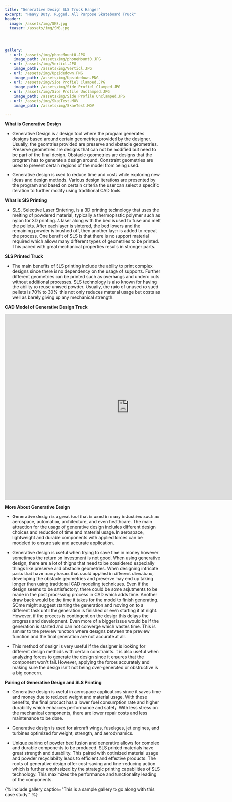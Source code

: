 ```yaml
---
title: "Generative Design SLS Truck Hanger"
excerpt: "Heavy Duty, Rugged, All Purpose Skateboard Truck"
header:
  image: /assets/img/SKB.jpg
  teaser: /assets/img/SKB.jpg




gallery:
  - url: /assets/img/phoneMount0.JPG
    image_path: /assets/img/phoneMount0.JPG
  - url: /assets/img/Verticl.JPG
    image_path: /assets/img/Verticl.JPG
  - url: /assets/img/Upsidedown.PNG
    image_path: /assets/img/Upsidedown.PNG
  - url: /assets/img/Side Profiel Clamped.JPG
    image_path: /assets/img/Side Profiel Clamped.JPG
  - url: /assets/img/Side Profile Unclamped.JPG
    image_path: /assets/img/Side Profile Unclamped.JPG
  - url: /assets/img/SkaeTest.MOV
    image_path: /assets/img/SkaeTest.MOV

---
```


**What is Generative Design** 
* Generative Design is a design tool where the program generates designs based around certain geometries provided by the designer. Usually, the geomtries provided are preserve and obstacle geometries. Preserve geometries are designs that can not be modified but need to be part of the final design. Obstacle geometries are designs that the program has to generate a design around. Constraint geometries are used to prevent certain regions of the model from being used. 

* Generative design is used to reduce time and costs while exploring new ideas and design methods. Various design iterations are presented by the program and based on certain criteria the user can select a specific iteration to further modify using traditional CAD tools. 

**What is SlS Printing**
* SLS, Selective Laser Sintering, is a 3D printing technology that uses the melting of powdered material, typically a thermoplastic polymer such as nylon for 3D printing. A laser along with the bed is used to fuse and melt the pellets. After each layer is sintered, the bed lowers and the remaining powder is brushed off, then another layer is added to repeat the process. One benefit of SLS is that there is no support material required which allows many different types of geometries to be printed. This paired with great mechanical properties results in stronger parts. 

**SLS Printed Truck**
* The main benefits of SLS printing include the ability to print complex designs since there is no dependency on the usage of supports. Further different geometries can be printed such as overhangs and underc cuts without additional processes. SLS technology is also known for having the ability to reuse unused powder. Usually, the ratio of unused to sued pellets is 70% to 30%. this not only reduces material usage but costs as well as barely giving up any mechanical strength. 

**CAD Model of Generative Design Truck**
<iframe src="https://vanderbilt643.autodesk360.com/shares/public/SH512d4QTec90decfa6e0233cdc690e06ee1?mode=embed" width="800" height="600" allowfullscreen="true" webkitallowfullscreen="true" mozallowfullscreen="true"  frameborder="0"></iframe>


**More About Generative Design**
* Generative design is a great tool that is used in many industries such as aerospace, automation, architecture, and even healthcare. The main attraction for the usage of generative design includes different design choices and reduction of time and material usage. In aerospace, lightweight and durable components with applied forces can be modeled to ensure safe and accurate application.

* Generative design is useful when trying to save time in money however sometimes the return on investment is not good. When using generative design, there are a lot of thigns that need to be considered especially things like preserve and obstacle geometries. When designing intricate parts that have many forces that could applied in different directions, developing the obstacle geometries and preserve may end up taking longer then using traditional CAD modeling techniques. Even if the design seems to be satisfactory, there could be some asjutments to be made in the post processing process in CAD which adds time. Another draw back would be the time it takes for the model to finish generating. SOme might suggest starting the generation and moving on to a different task until the generation is finished or even starting it at night. However, if the process is contingent on the design this delays the progress and development. Even more of a bigger issue would be if the generation is started and can not converge which wastes time. This is similar to the preview function where designs between the preview function and the final generation are not accurate at all. 
* This method of design is very useful if the designer is looking for different design methods with certain constraints. It is also useful when analyzing forces to generate the design since it ensures that the component won't fail. However, applying the forces accurately and making sure the design isn't not being over-generated or obstructive is a big concern. 

**Pairing of Generative Design and SLS Printing**
* Generative design is useful in aerospace applications since it saves time and money due to reduced weight and material usage. With these benefits, the final product has a lower fuel consumption rate and higher durability which enhances performance and safety. With less stress on the mechanical components, there are lower repair costs and less maintenance to be done. 

* Generative design is used for aircraft wings, fuselages, jet engines, and turbines optimized for weight, strength, and aerodynamics.

* Unique pairing of powder bed fusion and generative allows for complex and durable components to be produced. SLS printed materials have great strength and durability. This paired with optimized material usage and powder recyclability leads to efficient and effective products. The roots of generative design offer cost-saving and time-reducing action which is further emphasized by the strategic printing capabilities of SLS technology.  This maximizes the performance and functionality leading of the components. 



{% include gallery caption="This is a sample gallery to go along with this case study." %}





